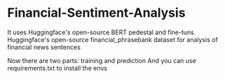 # Financial-Sentiment-Analysis
It uses Huggingface's open-source BERT pedestal and fine-tuns Huggingface's open-source financial_phrasebank dataset for analysis of financial news sentences


  Now there are two parts: training and prediction
  And you can use requirements.txt to install the envs
